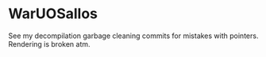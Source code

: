 # WarUOSallos

See my decompilation garbage cleaning commits for mistakes with pointers. Rendering is broken atm.
